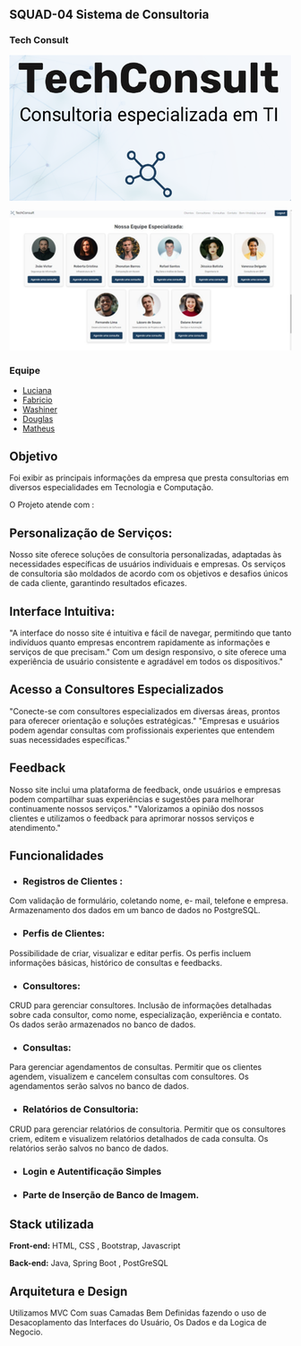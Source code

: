 
## SQUAD-04 Sistema de Consultoria

### Tech Consult

![App Screenshot](./Imagens/banner.png)

![App Screenshot](./Imagens/equipe.jpeg)

### Equipe 

- [Luciana](https://github.com/Lucianapoppi)
- [Fabricio](https://github.com/fabriciofragoso00)
- [Washiner](https://github.com/washiner)
- [Douglas](https://github.com/douglascuelho)
- [Matheus](https://github.com/matheusandre1)

## Objetivo

Foi exibir as principais informações da empresa que presta consultorias em diversos especialidades em Tecnologia e Computação.

O Projeto atende com :
## Personalização de Serviços:
 Nosso site oferece soluções de consultoria personalizadas, adaptadas às necessidades específicas de usuários individuais e empresas.
Os serviços de consultoria são moldados de acordo com os objetivos e desafios únicos de cada cliente, garantindo resultados eficazes.

## Interface Intuitiva:
"A interface do nosso site é intuitiva e fácil de navegar, permitindo que tanto indivíduos quanto empresas encontrem rapidamente as informações e serviços de que precisam."
Com um design responsivo, o site oferece uma experiência de usuário consistente e agradável em todos os dispositivos."

## Acesso a Consultores Especializados
"Conecte-se com consultores especializados em diversas áreas, prontos para oferecer orientação e soluções estratégicas."
"Empresas e usuários podem agendar consultas com profissionais experientes que entendem suas necessidades específicas."

## Feedback

Nosso site inclui uma plataforma de feedback, onde usuários e empresas podem compartilhar suas experiências e sugestões para melhorar continuamente nossos serviços."
"Valorizamos a opinião dos nossos clientes e utilizamos o feedback para aprimorar nossos serviços e atendimento."

## Funcionalidades

- ### Registros de Clientes :
 Com validação de formulário, coletando nome, e-
mail, telefone e empresa. Armazenamento dos dados em um banco de dados no PostgreSQL.
- ### Perfis de Clientes: 
Possibilidade de criar, visualizar e editar perfis. Os perfis incluem 
informações básicas, histórico de consultas e feedbacks.
- ### Consultores:
 CRUD para gerenciar consultores. Inclusão de informações detalhadas sobre cada
consultor, como nome, especialização, experiência e contato. Os dados serão armazenados no banco
de dados.
- ### Consultas:
 Para gerenciar agendamentos de consultas. Permitir que os clientes agendem,
visualizem e cancelem consultas com consultores. Os agendamentos serão salvos no banco de dados.

- ### Relatórios de Consultoria:
 CRUD para gerenciar relatórios de consultoria. Permitir que os consultores
criem, editem e visualizem relatórios detalhados de cada consulta. Os relatórios serão salvos no banco
de dados.

- ### Login e Autentificação Simples

- ### Parte de Inserção de Banco de Imagem.
## Stack utilizada

**Front-end:** HTML, CSS , Bootstrap, Javascript

**Back-end:** Java, Spring Boot , PostGreSQL


## Arquitetura e Design

Utilizamos MVC Com suas Camadas Bem Definidas fazendo o uso de Desacoplamento das Interfaces do Usuário, Os Dados  e da Logica de Negocio.



